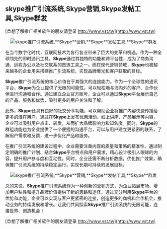 ## **skype推广引流系统,**Skype**营销,**Skype**发帖工具,**Skype**群发**

[😍想了解推广相关软件的朋友请登录 http://www.vst.tw](http://www.vst.tw)

 <center><img src="https://vst.tw/MP4/tuiguang/png/5.png" alt="skype推广引流系统,**Skype**营销,**Skype**发帖工具,**Skype**群发"></center>

在当今数字化时代，互联网技术为各行各业带来了巨大的变革和机遇。作为一种全球领先的即时通讯工具，**Skype**通过其独特的功能和跨平台性，成为了商务沟通、远程办公以及社交联系的首选工具之一。而在现代营销领域，**Skype**也被越来越多的企业用来搭建推广引流系统，实现品牌曝光和客户获取的目标。

**Skype**推广引流系统的核心价值在于其强大的连接能力。作为一个全球性的通讯平台，**Skype**为企业提供了无限的可能性，可以轻松地与海内外的客户、合作伙伴进行沟通和合作。通过建立企业官方账号，企业可以通过**Skype**平台展示自己的产品、服务和优势，吸引更多的用户关注和了解。

此外，**Skype**还具有良好的社交分享功能，可以帮助企业将推广内容快速传播给更多的潜在用户。通过在**Skype**上发布优惠活动、线上讲座、产品展示等内容，企业可以吸引用户点击、转发，从而扩大品牌影响力和知名度。同时，**Skype**的群组功能也为企业提供了一个便捷的沟通平台，可以与用户建立更紧密的联系，了解用户需求和反馈，进一步优化产品和服务。

在推广引流系统的建设过程中，企业需要注重内容的质量和策略的精准性。通过制定明确的推广计划、结合**Skype**平台特点和用户需求，精心设计吸引人眼球的内容，提升用户参与度和互动性。同时，企业还需不断分析数据，优化推广效果，确保推广引流系统的持续稳定运行，实现长期可持续的发展目标。

 <center><img src="https://vst.tw/MP4/tuiguang/png/4.png" alt="skype推广引流系统,**Skype**营销,**Skype**发帖工具,**Skype**群发"></center>

总的来说，**Skype**推广引流系统作为一种创新的营销方式，为企业拓展市场、增加用户粘性和提升品牌价值提供了新的思路和途径。通过充分利用**Skype**平台的优势和功能，企业可以实现与客户更紧密的连接，创造更多的商机和合作机会，推动业务的持续发展和增长。让我们共同探索**Skype**推广引流系统的无限可能，连接世界、创造机会！

[😍想了解推广相关软件的朋友请登录 http://www.vst.tw](http://www.vst.tw)



